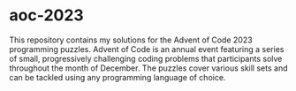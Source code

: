 # aoc-2023
This repository contains my solutions for the Advent of Code 2023 programming puzzles. Advent of Code is an annual event featuring a series of small, progressively challenging coding problems that participants solve throughout the month of December. The puzzles cover various skill sets and can be tackled using any programming language of choice.
